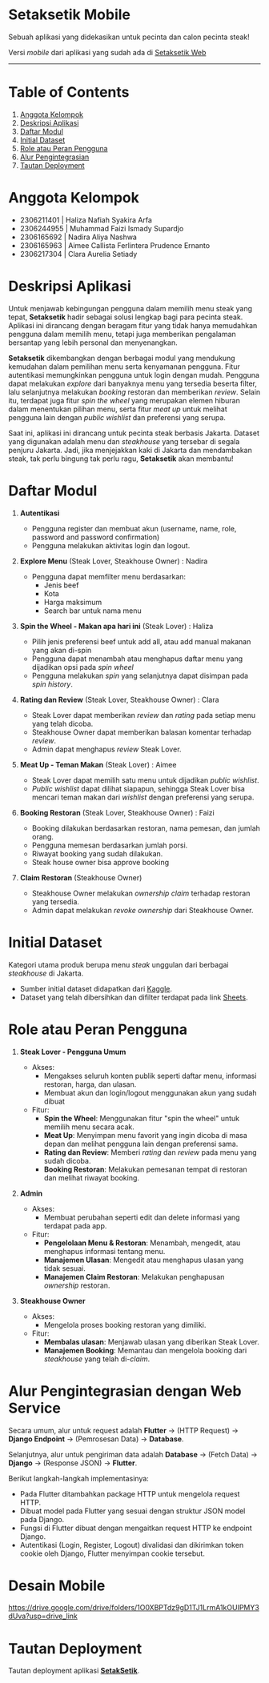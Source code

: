 # Setaksetik Mobile

Sebuah aplikasi yang didekasikan untuk pecinta dan calon pecinta steak!

Versi _mobile_ dari aplikasi yang sudah ada di [Setaksetik Web](http://muhammad-faizi-setaksetik.pbp.cs.ui.ac.id/)

---

# Table of Contents
1. [Anggota Kelompok](#anggota-kelompok)
2. [Deskripsi Aplikasi](#deskripsi-aplikasi)
3. [Daftar Modul](#daftar-modul)
4. [Initial Dataset](#initial-dataset)
5. [Role atau Peran Pengguna](#role-atau-peran-pengguna)
6. [Alur Pengintegrasian](#alur-pengintegrasian-dengan-web-service)
7. [Tautan Deployment](#tautan-deployment)


# Anggota Kelompok
- 2306211401  |  Haliza Nafiah Syakira Arfa
- 2306244955  |  Muhammad Faizi Ismady Supardjo
- 2306165692  |  Nadira Aliya Nashwa
- 2306165963  |  Aimee Callista Ferlintera Prudence Ernanto
- 2306217304  |  Clara Aurelia Setiady


# Deskripsi Aplikasi
Untuk menjawab kebingungan pengguna dalam memilih menu steak yang tepat, **Setaksetik** hadir sebagai solusi lengkap bagi para pecinta steak. Aplikasi ini dirancang dengan beragam fitur yang tidak hanya memudahkan pengguna dalam memilih menu, tetapi juga memberikan pengalaman bersantap yang lebih personal dan menyenangkan. 

**Setaksetik** dikembangkan dengan berbagai modul yang mendukung kemudahan dalam pemilihan menu serta kenyamanan pengguna. Fitur autentikasi memungkinkan pengguna untuk login dengan mudah. Pengguna dapat melakukan _explore_ dari banyaknya menu yang tersedia beserta filter, lalu selanjutnya melakukan _booking_ restoran dan memberikan _review_. Selain itu, terdapat juga fitur _spin the wheel_ yang merupakan elemen hiburan dalam menentukan pilihan menu, serta fitur _meat up_ untuk melihat pengguna lain dengan _public wishlist_ dan preferensi yang serupa.

Saat ini, aplikasi ini dirancang untuk pecinta steak berbasis Jakarta. Dataset yang digunakan adalah menu dan _steakhouse_ yang tersebar di segala penjuru Jakarta. Jadi, jika menjejakkan kaki di Jakarta dan mendambakan steak, tak perlu bingung tak perlu ragu, **Setaksetik** akan membantu!


# Daftar Modul
1. **Autentikasi**
   - Pengguna register dan membuat akun (username, name, role, password and password confirmation)
   - Pengguna melakukan aktivitas login dan logout.

2. **Explore Menu** (Steak Lover, Steakhouse Owner) : Nadira
   - Pengguna dapat memfilter menu berdasarkan:
     - Jenis beef
     - Kota
     - Harga maksimum
     - Search bar untuk nama menu

3. **Spin the Wheel - Makan apa hari ini** (Steak Lover) : Haliza
   - Pilih jenis preferensi beef untuk add all, atau add manual makanan yang akan di-spin
   - Pengguna dapat menambah atau menghapus daftar menu yang dijadikan opsi pada _spin wheel_
   - Pengguna melakukan _spin_ yang selanjutnya dapat disimpan pada _spin history_.

4. **Rating dan Review** (Steak Lover, Steakhouse Owner) : Clara
   - Steak Lover dapat memberikan _review_ dan _rating_ pada setiap menu yang telah dicoba.
   - Steakhouse Owner dapat memberikan balasan komentar terhadap _review_.
   - Admin dapat menghapus _review_ Steak Lover.

5. **Meat Up - Teman Makan** (Steak Lover) : Aimee
   - Steak Lover dapat memilih satu menu untuk dijadikan _public wishlist_.
   - _Public wishlist_ dapat dilihat siapapun, sehingga Steak Lover bisa mencari teman makan dari _wishlist_ dengan preferensi yang serupa.

6. **Booking Restoran** (Steak Lover, Steakhouse Owner) : Faizi
   - Booking dilakukan berdasarkan restoran, nama pemesan, dan jumlah orang.
   - Pengguna memesan berdasarkan jumlah porsi.
   - Riwayat booking yang sudah dilakukan.
   - Steak house owner bisa approve booking

7. **Claim Restoran** (Steakhouse Owner)
   - Steakhouse Owner melakukan _ownership claim_ terhadap restoran yang tersedia.
   - Admin dapat melakukan _revoke ownership_ dari Steakhouse Owner.


# Initial Dataset
Kategori utama produk berupa menu _steak_ unggulan dari berbagai _steakhouse_ di Jakarta.

- Sumber initial dataset didapatkan dari [Kaggle](https://www.kaggle.com/datasets/miradelimanr/steakhouse-jakarta?resource=download).
- Dataset yang telah dibersihkan dan difilter terdapat pada link [Sheets](https://docs.google.com/spreadsheets/d/1NDPuzQpybnalNUVGGFEaG_dutWjPqhmTbliIAJ24xuU/edit?usp=sharing).


# Role atau Peran Pengguna
1. **Steak Lover - Pengguna Umum**
   - Akses:
     - Mengakses seluruh konten publik seperti daftar menu, informasi restoran, harga, dan ulasan.
     - Membuat akun dan login/logout menggunakan akun yang sudah dibuat
   - Fitur:
     - **Spin the Wheel**: Menggunakan fitur "spin the wheel" untuk memilih menu secara acak.
     - **Meat Up**: Menyimpan menu favorit yang ingin dicoba di masa depan dan melihat pengguna lain dengan preferensi sama.
     - **Rating dan Review**: Memberi _rating_ dan _review_ pada menu yang sudah dicoba.
     - **Booking Restoran**: Melakukan pemesanan tempat di restoran dan melihat riwayat booking.
       
2. **Admin**
   - Akses:
     - Membuat perubahan seperti edit dan delete informasi yang terdapat pada app.
   - Fitur:
     - **Pengelolaan Menu & Restoran**: Menambah, mengedit, atau menghapus informasi tentang menu.
     - **Manajemen Ulasan**: Mengedit atau menghapus ulasan yang tidak sesuai.
     - **Manajemen Claim Restoran**: Melakukan penghapusan _ownership_ restoran.
       
3. **Steakhouse Owner**
   - Akses:
     - Mengelola proses booking restoran yang dimiliki.
   - Fitur:
     - **Membalas ulasan**: Menjawab ulasan yang diberikan Steak Lover.
     - **Manajemen Booking**: Memantau dan mengelola booking dari _steakhouse_ yang telah di-_claim_.
    

# Alur Pengintegrasian dengan Web Service
Secara umum, alur untuk request adalah **Flutter** &rarr; (HTTP Request) &rarr; **Django Endpoint** &rarr; (Pemrosesan Data) &rarr; **Database**.

Selanjutnya, alur untuk pengiriman data adalah **Database** &rarr; (Fetch Data) &rarr; **Django** &rarr; (Response JSON) &rarr; **Flutter**.

Berikut langkah-langkah implementasinya:
- Pada Flutter ditambahkan package HTTP untuk mengelola request HTTP.
- Dibuat model pada Flutter yang sesuai dengan struktur JSON model pada Django.
- Fungsi di Flutter dibuat dengan mengaitkan request HTTP ke endpoint Django.
- Autentikasi (Login, Register, Logout) divalidasi dan dikirimkan token cookie oleh Django, Flutter menyimpan cookie tersebut.

# Desain Mobile
https://drive.google.com/drive/folders/1O0XBPTdz9gD1TJ1LrmA1kOUIPMY3dUva?usp=drive_link


# Tautan Deployment
Tautan deployment aplikasi [**SetakSetik**](https://install.appcenter.ms/orgs/pbp-c09/apps/setaksetik/distribution_groups/public/releases/1).
